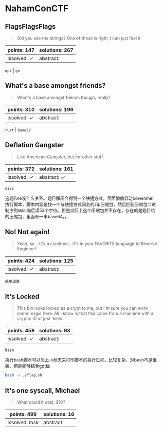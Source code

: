 ﻿# NahamConCTF

## FlagsFlagsFlags

> Did you see the strings? One of those is right, I can just feel it.

| points: 147 | solutions: 267 |
|-------|-------|
| issolved: ✓ | abstract:  |

`upx` | `go`

## What's a base amongst friends?

> What's a base amongst friends though, really?

| points: 310 | solutions: 196 |
|-------|-------|
| issolved: ✓ | abstract:  |

`rust` | `base32`

## Deflation Gangster

> Like American Gangster, but for other stuff.

| points: 372 | solutions: 161 |
|-------|-------|
| issolved: ✓ | abstract: ✓ |

`misc`

这题和re没什么关系。题目解压会得到一个快捷方式，里面偷偷启动powershell执行脚本，脚本内容是找一个与快捷方式同名的zip压缩包，然后匹配压缩包二进制序列`UUUU`向后读53个字符。但是实际上这个压缩包并不存在，存在的是题目给的压缩包，里面有一串base64。。

## No! Not again!

> Yeah, so... It's a crackme... It's in your FAVORITE language to Reverse Engineer!

| points: 424 | solutions: 125 |
|-------|-------|
| issolved: ✓ | abstract:  |

`简单运算`

## It's Locked

> This bin looks locked as a crypt to me, but I'm sure you can work some magic here.
All I know is that this came from a machine with a cryptic ID of just 'hello'.

| points: 458 | solutions: 93 |
|-------|-------|
| issolved: ✓ | abstract:  |

`bash`

执行bash脚本可以加上-x标志来打印脚本的执行过程。比较复杂，对bash不是很熟，但是能够结合gpt做

```bash
bash -x ./flag.sh
```

## It's one syscall, Michael

> What could it cost, $10?

| points: 499 | solutions: 16 |
|-------|-------|
| issolved: lock | abstract:  |


